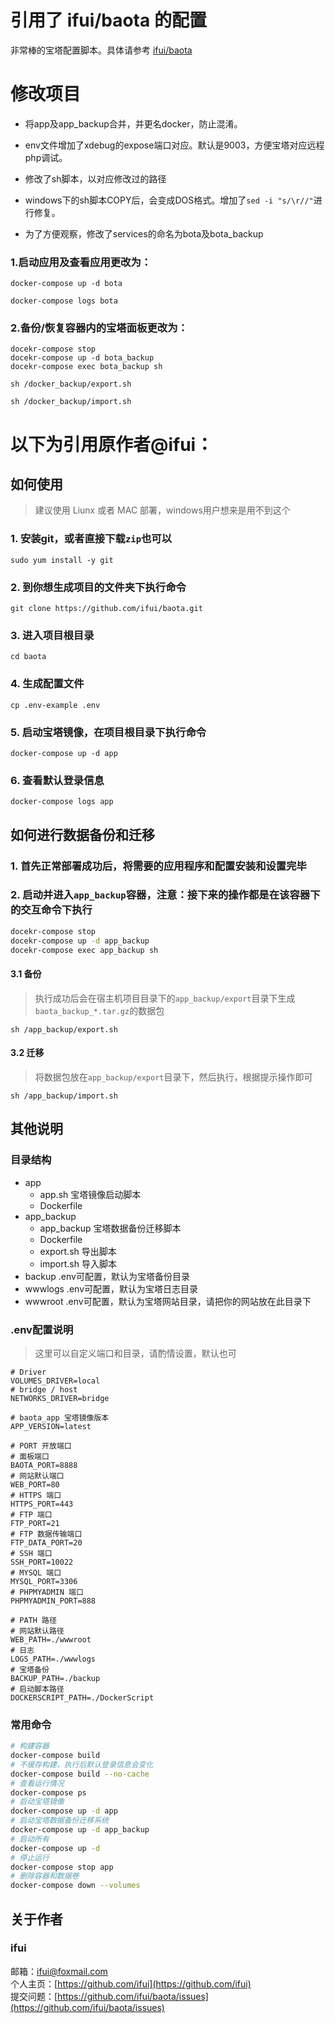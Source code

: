 # 引用了 ifui/baota 的配置
非常棒的宝塔配置脚本。具体请参考 [ifui/baota](https://github.com/ifui/baota)

# 修改项目

- 将app及app_backup合并，并更名docker，防止混淆。

- env文件增加了xdebug的expose端口对应。默认是9003，方便宝塔对应远程php调试。

- 修改了sh脚本，以对应修改过的路径

- windows下的sh脚本COPY后，会变成DOS格式。增加了```sed -i "s/\r//"```进行修复。

- 为了方便观察，修改了services的命名为bota及bota_backup

### 1.启动应用及查看应用更改为：

```
docker-compose up -d bota
```

```
docker-compose logs bota
```

### 2.备份/恢复容器内的宝塔面板更改为：

```
docekr-compose stop
docekr-compose up -d bota_backup
docekr-compose exec bota_backup sh
```

```
sh /docker_backup/export.sh
```

```
sh /docker_backup/import.sh
```



# 以下为引用原作者@ifui：

## 如何使用

> 建议使用 Liunx 或者 MAC 部署，windows用户想来是用不到这个

### 1. 安装git，或者直接下载`zip`也可以
`sudo yum install -y git`

### 2. 到你想生成项目的文件夹下执行命令
`git clone https://github.com/ifui/baota.git`

### 3. 进入项目根目录
`cd baota`

### 4. 生成配置文件
`cp .env-example .env`

### 5. 启动宝塔镜像，在项目根目录下执行命令
`docker-compose up -d app`

### 6. 查看默认登录信息
`docker-compose logs app`

## 如何进行数据备份和迁移

### 1. 首先正常部署成功后，将需要的应用程序和配置安装和设置完毕

### 2. 启动并进入`app_backup`容器，注意：接下来的操作都是在该容器下的交互命令下执行
```bash
docekr-compose stop
docekr-compose up -d app_backup
docekr-compose exec app_backup sh
```

#### 3.1 备份

> 执行成功后会在宿主机项目目录下的`app_backup/export`目录下生成`baota_backup_*.tar.gz`的数据包

`sh /app_backup/export.sh`

#### 3.2 迁移

> 将数据包放在`app_backup/export`目录下，然后执行，根据提示操作即可

`sh /app_backup/import.sh`

## 其他说明

### 目录结构

- app
  - app.sh 宝塔镜像启动脚本
  - Dockerfile
- app_backup
  - app_backup 宝塔数据备份迁移脚本
  - Dockerfile
  - export.sh 导出脚本
  - import.sh 导入脚本
- backup .env可配置，默认为宝塔备份目录
- wwwlogs .env可配置，默认为宝塔日志目录
- wwwroot .env可配置，默认为宝塔网站目录，请把你的网站放在此目录下

### .env配置说明
> 这里可以自定义端口和目录，请酌情设置，默认也可
```
# Driver
VOLUMES_DRIVER=local
# bridge / host
NETWORKS_DRIVER=bridge

# baota_app 宝塔镜像版本
APP_VERSION=latest

# PORT 开放端口
# 面板端口
BAOTA_PORT=8888
# 网站默认端口
WEB_PORT=80
# HTTPS 端口
HTTPS_PORT=443
# FTP 端口
FTP_PORT=21
# FTP 数据传输端口
FTP_DATA_PORT=20
# SSH 端口
SSH_PORT=10022
# MYSQL 端口
MYSQL_PORT=3306
# PHPMYADMIN 端口
PHPMYADMIN_PORT=888

# PATH 路径
# 网站默认路径
WEB_PATH=./wwwroot
# 日志
LOGS_PATH=./wwwlogs
# 宝塔备份
BACKUP_PATH=./backup
# 启动脚本路径
DOCKERSCRIPT_PATH=./DockerScript
```

### 常用命令

```bash
# 构建容器
docker-compose build
# 不缓存构建，执行后默认登录信息会变化
docker-compose build --no-cache
# 查看运行情况
docker-compose ps
# 启动宝塔镜像
docker-compose up -d app
# 启动宝塔数据备份迁移系统
docker-compose up -d app_backup
# 启动所有
docker-compose up -d
# 停止运行
docker-compose stop app
# 删除容器和数据卷
docker-compose down --volumes
```

## 关于作者
### ifui
邮箱：ifui@foxmail.com \
个人主页：[https://github.com/ifui](https://github.com/ifui) \
提交问题：[https://github.com/ifui/baota/issues](https://github.com/ifui/baota/issues)
